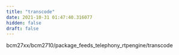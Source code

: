 ```yaml
---
title: "transcode"
date: 2021-10-31 01:47:40.316077
hidden: false
draft: false
---
```


bcm27xx/bcm2710/package_feeds_telephony_rtpengine/transcode

